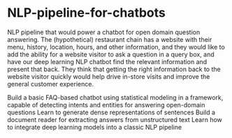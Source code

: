 # NLP-pipeline-for-chatbots
NLP pipeline that would power a chatbot for open domain question answering.
The (hypothetical) restaurant chain has a website with their menu, history, location, hours, and other information, and they would like to add the ability for a website visitor to ask a question in a query box, and have our deep learning NLP chatbot find the relevant information and present that back. They think that getting the right information back to the website visitor quickly would help drive in-store visits and improve the general customer experience.

Build a basic FAQ-based chatbot using statistical modeling in a framework, capable of detecting intents and entities for answering open-domain questions
Learn to generate dense representations of sentences
Build a document reader for extracting answers from unstructured text
Learn how to integrate deep learning models into a classic NLP pipeline
